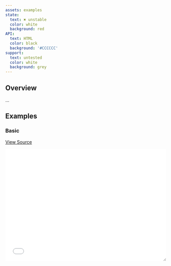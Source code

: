 ```yaml
---
assets: examples
state:
  text: ✖ unstable
  color: white
  background: red
API:
  text: HTML
  color: black
  background: '#CCCCCC'
support:
  text: untested
  color: white
  background: grey
---
```


## Overview

...

## Examples

### Basic
[View Source](basic.html)
<iframe style="resize: horizontal;" width="100%" height="350" src="basic.html" frameborder="0" allowfullscreen></iframe>
